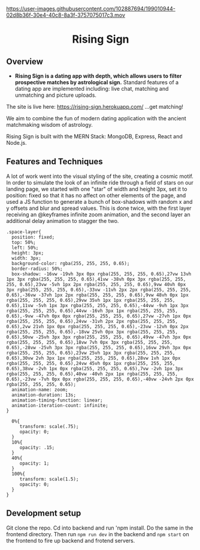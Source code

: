 https://user-images.githubusercontent.com/102887694/199010944-02d8b36f-30e4-40c8-8a3f-3757075017c3.mov

<h1 align="center">
	Rising Sign
</h1>

## Overview


- **Rising Sign is a dating app with depth, which allows users to filter prospective matches by astrological sign.** Standard features of a dating app are implemented including: live chat, matching and unmatching and picture uploads.


The site is live here: https://rising-sign.herokuapp.com/
 ...get matching!

 We aim to combine the fun of modern dating application with the ancient matchmaking wisdom of astrology.


Rising Sign is built with the MERN Stack: MongoDB, Express, React and Node.js.


## Features and Techniques

A lot of work went into the visual styling of the site, creating a cosmic motif. In order to simulate the look of an infinite ride through a field of stars on our landing page, we started with one "star" of width and height 3px, set it to position: fixed so that it has no affect on other elements of the page, and used a JS function to generate a bunch of box-shadows with random x and y offsets and blur and spread values. This is done twice, with the first layer receiving an @keyframes infinite zoom animation, and the second layer an additional delay animation to stagger the two.

 ```
.space-layer{
   position: fixed;
   top: 50%;
   left: 50%;
   height: 3px;
   width: 3px;
   background-color: rgba(255, 255, 255, 0.65);
   border-radius: 50%;
   box-shadow: -16vw -19vh 3px 0px rgba(255, 255, 255, 0.65),27vw 13vh 1px 3px rgba(255, 255, 255, 0.65),41vw -38vh 0px 3px rgba(255, 255, 255, 0.65),23vw -5vh 1px 2px rgba(255, 255, 255, 0.65),9vw 40vh 0px 3px rgba(255, 255, 255, 0.65),-33vw -11vh 2px 2px rgba(255, 255, 255, 0.65),-36vw -37vh 1px 2px rgba(255, 255, 255, 0.65),9vw 48vh 0px 1px rgba(255, 255, 255, 0.65),29vw 35vh 1px 1px rgba(255, 255, 255, 0.65),11vw -5vh 1px 3px rgba(255, 255, 255, 0.65),-44vw -9vh 1px 3px rgba(255, 255, 255, 0.65),44vw -16vh 3px 1px rgba(255, 255, 255, 0.65),-9vw -47vh 0px 0px rgba(255, 255, 255, 0.65),27vw -27vh 1px 0px rgba(255, 255, 255, 0.65),24vw -31vh 2px 2px rgba(255, 255, 255, 0.65),2vw 21vh 1px 0px rgba(255, 255, 255, 0.65),-23vw -12vh 0px 2px rgba(255, 255, 255, 0.65),-18vw 25vh 0px 3px rgba(255, 255, 255, 0.65),50vw -25vh 3px 3px rgba(255, 255, 255, 0.65),49vw -47vh 3px 0px rgba(255, 255, 255, 0.65),18vw 7vh 0px 3px rgba(255, 255, 255, 0.65),-28vw -25vh 3px 3px rgba(255, 255, 255, 0.65),16vw 29vh 3px 0px rgba(255, 255, 255, 0.65),23vw 25vh 1px 3px rgba(255, 255, 255, 0.65),30vw 2vh 3px 1px rgba(255, 255, 255, 0.65),28vw 1vh 1px 0px rgba(255, 255, 255, 0.65),24vw 45vh 0px 1px rgba(255, 255, 255, 0.65),38vw -2vh 1px 0px rgba(255, 255, 255, 0.65),7vw -2vh 1px 3px rgba(255, 255, 255, 0.65),40vw -40vh 2px 1px rgba(255, 255, 255, 0.65),-23vw -7vh 0px 0px rgba(255, 255, 255, 0.65),-40vw -24vh 2px 0px rgba(255, 255, 255, 0.65);
   animation-name: zoom;
   animation-duration: 13s;
   animation-timing-function: linear;
   animation-iteration-count: infinite;
}
 ```


 ``` @keyframes zoom {
   0%{
      transform: scale(.75);
      opacity: 0;
   }
   10%{
      opacity: .15;
   }
   40%{
      opacity: 1;
   }
   100%{
      transform: scale(1.5);
      opacity: 0;
   }
}

 ```

## Development setup

Git clone the repo. Cd into backend and run 'npm install. Do the same in the frontend directory. Then run `npm run dev` in the backend and `npm start` on the frontend to fire up backend and frotend servers.


